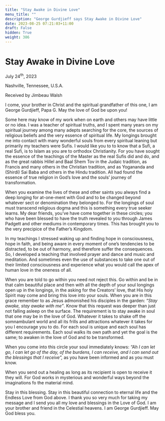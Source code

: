 ```yaml
---
title: "Stay Awake in Divine Love"
menu_title: ""
description: "George Gurdjieff says Stay Awake in Divine Love"
date: 2023-08-25 07:21:03+11:00
draft: False
hidden: True
weight: 386
---
```

# Stay Awake in Divine Love

July 24<sup>th</sup>, 2023

Nashville, Tennessee, U.S.A.

Received by Jimbeau Walsh  

I come, your brother in Christ and the spiritual grandfather of this one, I am George Gurdjieff, Papa G. May the love of God be upon you!

Some here may know of my work when on earth and others may have little or no idea. I was a teacher of spiritual truths, and I spent many years on my spiritual journey among many adepts searching for the core, the sources of religious beliefs and the very essence of spiritual life. My longings brought me into contact with many wonderful souls from every spiritual leaning but primarily my teachers were Sufis. I would like you to  to know that a Sufi, a real Sufi, is to Islam as you are to orthodox Christianity.  For you have sought the essence of the teachings of the Master as the real Sufis did and do, and as the great rabbis Hillel and Baal Shem Tov in the Judaic tradition, as Francis and many others in the Christian tradition, and as Yogananda and (Shirdi) Sai Baba and others in the Hindu tradition. All had found the essence of true religion in God’s love and the souls’ journey of transformation. 

When you examine the lives of these and other saints you always find a deep longing for at-one-ment with God and to be changed beyond whatever sect or denomination they belonged to. For the longings of soul must transcend religious dogma and this is something every true seeker learns. My dear friends, you’ve have come together in these circles; you who have been blessed to have the truth revealed to you through James Padgett and other mediums in contemporary times. This has brought you to the very precipice of the Father’s Kingdom. 

In my teachings I stressed waking up and finding hope in consciousness, hope in faith, and being aware in every moment of one’s tendencies to be distracted, to be out of harmony, and therefore suffer the consequences. So, I developed a teaching that involved prayer and dance and music and meditation.  And sometimes even the use of substances to take one out of their limited consciousness and experience what you would call the apex of human love in the oneness of all. 

When you are told to go within you need not reject this. Go within and be in that calm beautiful place and then with all the depth of your soul longings open up in the longings, in the asking for the Creators’ love, that His holy Spirit may come and bring this love into your souls. When you are in this grace remember to as Jesus admonished his disciples in the garden: *“Stay awake, stay awake with me”*. Know that this request was deeper than just not falling asleep on the surface. The requirement is to stay awake in soul that one may be in the love of God. Whatever it takes to shake off the somnambulant world and all its frills and attractions whatever it takes for you I encourage you to do. For each soul is unique and each soul has different requirements. Each soul walks its own path and yet the goal is the same; to awaken in the love of God and to be transformed. 
  
When you come into this circle your soul immediately knows: *“Ah I can let go, I can let go of the day, of the burdens, I can receive, and I can send out the blessings that I receive”,* as you have been informed and as you must know. 
   
When you send out a healing as long as its recipient is open to receive it they will. For God works in mysterious and wonderful ways beyond the imaginations fo the material mind. 
    
Stay in this blessing. Stay in this beautiful connection to eternal life and the Endless Love from God above. I thank you so very much for taking my message and I send you all my love and blessings in the Love of God. I am your brother and friend in the Celestial heavens. I am George Gurdjieff. May God bless you.